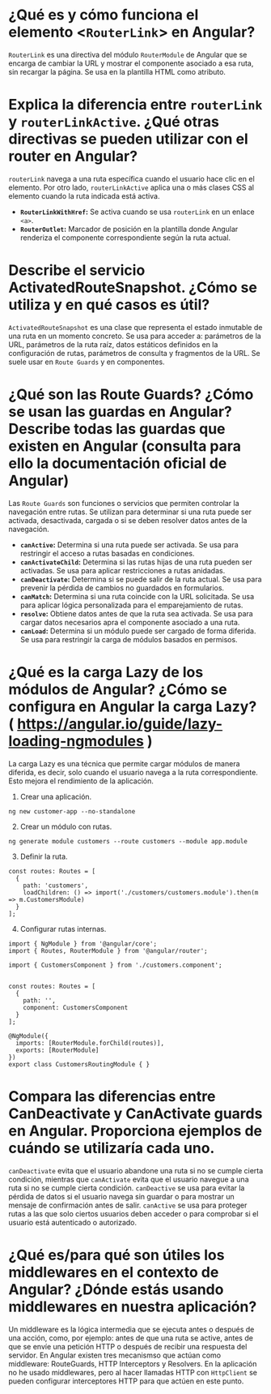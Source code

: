 # ¿Qué es y cómo funciona el elemento <`RouterLink`> en Angular?
`RouterLink` es una directiva del módulo `RouterModule` de Angular que se encarga de cambiar la URL y mostrar el componente asociado a esa ruta, sin recargar la página.
Se usa en la plantilla HTML como atributo.

# Explica la diferencia entre `routerLink` y `routerLinkActive`. ¿Qué otras directivas se pueden utilizar con el router en Angular?
`routerLink` navega a una ruta específica cuando el usuario hace clic en el elemento. Por otro lado, `routerLinkActive` aplica una o más clases CSS al elemento cuando la ruta indicada está activa.
* **`RouterLinkWithHref`:** Se activa cuando se usa `routerLink` en un enlace `<a>`.
* **`RouterOutlet`:** Marcador de posición en la plantilla donde Angular renderiza el componente correspondiente según la ruta actual.

# Describe el servicio ActivatedRouteSnapshot. ¿Cómo se utiliza y en qué casos es útil?
`ActivatedRouteSnapshot` es una clase que representa el estado inmutable de una ruta en un momento concreto.
Se usa para acceder a: parámetros de la URL, parámetros de la ruta raíz, datos estáticos definidos en la configuración de rutas, parámetros de consulta y fragmentos de la URL.
Se suele usar en `Route Guards` y en componentes.

# ¿Qué son las Route Guards? ¿Cómo se usan las guardas en Angular? Describe todas las guardas que existen en Angular (consulta para ello la documentación oficial de Angular)
Las `Route Guards` son funciones o servicios que permiten controlar la navegación entre rutas. Se utilizan para determinar si una ruta puede ser activada, desactivada, cargada o si se deben resolver datos antes de la navegación.
* **`canActive`:** Determina si una ruta puede ser activada. Se usa para restringir el acceso a rutas basadas en condiciones.
* **`canActivateChild`:** Determina si las rutas hijas de una ruta pueden ser activadas. Se usa para aplicar restricciones a rutas anidadas.
* **`canDeactivate`:** Determina si se puede salir de la ruta actual. Se usa para prevenir la pérdida de cambios no guardados en formularios.
* **`canMatch`:** Determina si una ruta coincide con la URL solicitada. Se usa para aplicar lógica personalizada para el emparejamiento de rutas.
* **`resolve`:** Obtiene datos antes de que la ruta sea activada. Se usa para cargar datos necesarios apra el componente asociado a una ruta.
* **`canLoad`:** Determina si un módulo puede ser cargado de forma diferida. Se usa para restringir la carga de módulos basados en permisos.

# ¿Qué es la carga Lazy de los módulos de Angular? ¿Cómo se configura en Angular la carga Lazy? ( https://angular.io/guide/lazy-loading-ngmodules )
La carga Lazy es una técnica que permite cargar módulos de manera diferida, es decir, solo cuando el usuario navega a la ruta correspondiente. Esto mejora el rendimiento de la aplicación.
1. Crear una aplicación.

```ng new customer-app --no-standalone```

2. Crear un módulo con rutas.

```ng generate module customers --route customers --module app.module```

3. Definir la ruta.

```
const routes: Routes = [
  {
    path: 'customers',
    loadChildren: () => import('./customers/customers.module').then(m => m.CustomersModule)
  }
];
```

4. Configurar rutas internas.
```
import { NgModule } from '@angular/core';
import { Routes, RouterModule } from '@angular/router';

import { CustomersComponent } from './customers.component';


const routes: Routes = [
  {
    path: '',
    component: CustomersComponent
  }
];

@NgModule({
  imports: [RouterModule.forChild(routes)],
  exports: [RouterModule]
})
export class CustomersRoutingModule { }
```

# Compara las diferencias entre CanDeactivate y CanActivate guards en Angular. Proporciona ejemplos de cuándo se utilizaría cada uno.
`canDeactivate` evita que el usuario abandone una ruta si no se cumple cierta condición, mientras que `canActivate` evita que el usuario navegue a una ruta si no se cumple cierta condición.
`canDeactive` se usa para evitar la pérdida de datos si el usuario navega sin guardar o para mostrar un mensaje de confirmación antes de salir.
`canActive` se usa para proteger rutas a las que solo ciertos usuarios deben acceder o para comprobar si el usuario está autenticado o autorizado.

# ¿Qué es/para qué son útiles los middlewares en el contexto de Angular? ¿Dónde estás usando middlewares en nuestra aplicación?
Un middleware es la lógica intermedia que se ejecuta antes o después de una acción, como, por ejemplo: antes de que una ruta se active, antes de que se envíe una petición HTTP o después de recibir una respuesta del servidor.
En Angular existen tres mecanismso que actúan como middleware: RouteGuards, HTTP Interceptors y Resolvers.
En la aplicación no he usado middlewares, pero al hacer llamadas HTTP con `HttpClient` se pueden configurar interceptores HTTP para que actúen en este punto.